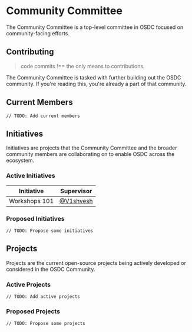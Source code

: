 # Community Committee

The Community Committee is a top-level committee in OSDC focused on community-facing efforts.

## Contributing

> code commits !== the only means to contributions.

The Community Committee is tasked with further building out the OSDC community. If you're reading this, you're already a part of that community.

## Current Members

`// TODO: Add current members`

## Initiatives

Initiatives are projects that the Community Committee and the broader community members are collaborating on to enable OSDC across the ecosystem.

### Active Initiatives

| Initiative  | Supervisor                                       |
|-------------|--------------------------------------------------|
| Workshops 101 | [@V1shvesh](https://github.com/V1shvesh)         |


### Proposed Initiatives

`// TODO: Propose some initiatives`

## Projects

Projects are the current open-source projects being actively developed or considered in the OSDC Community.

### Active Projects

`// TODO: Add active projects`

### Proposed Projects

`// TODO: Propose some projects`
